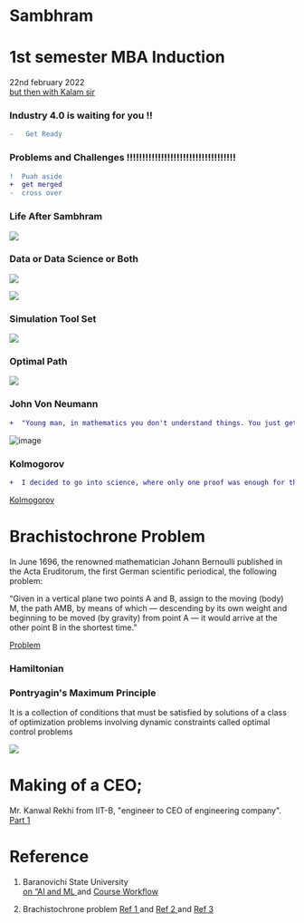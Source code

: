 # Sambhram

# 1st semester MBA Induction 

22nd february 2022 </br>
[but then with Kalam sir](https://www.linkedin.com/posts/jayakumarsingaram_kalam-sir-wish-madras-institute-of-technology-activity-6854675700486672384-QJrM)

### Industry 4.0 is waiting for you !!

```diff
-   Get Ready
```
### Problems and Challenges !!!!!!!!!!!!!!!!!!!!!!!!!!!!!!!!!!!

```diff
!  Puah aside 
+  get merged
-  cross over
```

### Life After Sambhram

[![](https://mermaid.ink/img/pako:eNp1kD8LgzAQxb9KuFmXjhm6tKUUurkGymnOKs0fibEg4ndv1LQo0huOu_d7b7gboLCSgEPr0dO5xqdDnb4PwjDG5sZYhjqvgszS9MhOVjdo-ojiNoG7LVBt5TlwVTb_gcU16zcjazQPje5Ffo-X2Aovwv_oiu-y24IENDmNtQx3DxMX4CvSJICHUVKJnfIChBmDtWtk-MxF1t464CWqlhLAztusNwVw7zr6muL7omv8ALpibQo)](https://mermaid-js.github.io/mermaid-live-editor/edit/#pako:eNp1kD8LgzAQxb9KuFmXjhm6tKUUurkGymnOKs0fibEg4ndv1LQo0huOu_d7b7gboLCSgEPr0dO5xqdDnb4PwjDG5sZYhjqvgszS9MhOVjdo-ojiNoG7LVBt5TlwVTb_gcU16zcjazQPje5Ffo-X2Aovwv_oiu-y24IENDmNtQx3DxMX4CvSJICHUVKJnfIChBmDtWtk-MxF1t464CWqlhLAztusNwVw7zr6muL7omv8ALpibQo)

### Data or Data Science or Both

[![](https://mermaid.ink/img/pako:eNqNkcFOwzAMhl_Fywmk7QVymIQooElshw2JSy6mcbtorT3cBAlNe3eS0W1wQfiS2P5-K_l9MLV4MtYM9J6Ia6oCtoq94wojzuZzKCds6lCaYOFuAcgeKiLawzOhcuD2m75QWbZExpYUsmLBDempfpMGygNuHXcie6g0fBAEhijwmGJScgw5Ru11ioVN6FOHkaAZOWLveCW5oqHdRpDmorOwxhiEsYO4lZS7w-T3A_Pkn6m9X61gmW3o_sbW_8Ou1NmEWfHxhbC3wm-C6mFSwnGpzS4m21fR3cndJ2LS8t2Rc2ympiftMfi8q0PxyZm4pZ6csfnqqcHURWccHzOa9j6rH3yIosY22A00NZiibD65NjZqojM07nukjl-k0LL2)](https://mermaid-js.github.io/mermaid-live-editor/edit/#pako:eNqNkcFOwzAMhl_Fywmk7QVymIQooElshw2JSy6mcbtorT3cBAlNe3eS0W1wQfiS2P5-K_l9MLV4MtYM9J6Ia6oCtoq94wojzuZzKCds6lCaYOFuAcgeKiLawzOhcuD2m75QWbZExpYUsmLBDempfpMGygNuHXcie6g0fBAEhijwmGJScgw5Ru11ioVN6FOHkaAZOWLveCW5oqHdRpDmorOwxhiEsYO4lZS7w-T3A_Pkn6m9X61gmW3o_sbW_8Ou1NmEWfHxhbC3wm-C6mFSwnGpzS4m21fR3cndJ2LS8t2Rc2ympiftMfi8q0PxyZm4pZ6csfnqqcHURWccHzOa9j6rH3yIosY22A00NZiibD65NjZqojM07nukjl-k0LL2)


[![](https://mermaid.ink/img/pako:eNpdkLFqAzEMhl9FaM5SShdvaS9Dh0Dg1luErbQqtlxsOXCEvHt9vVyg9WT-75N_5Cv6HBgdAnzlVpTnSaEfE4sMR7JPTmTiKcKxi3Gllb1JVhits7riU8mea10FgFcumluM4uDFwf79kYvmJN138NzzcBHPGztlqbU_6-BpGdn9wVvnMCul38ZxrsZpGx6k-sLGcLiw2r_Wt6wm2nKrcC9-INxh4pJIQv-F65JOuGzNE7p-DXymFm3CSW9dbd-BjA9BLBd0Z4qVd0jN8jirR2el8SYNQh-F0t26_QAhDXNM)](https://mermaid-js.github.io/mermaid-live-editor/edit/#pako:eNpdkLFqAzEMhl9FaM5SShdvaS9Dh0Dg1luErbQqtlxsOXCEvHt9vVyg9WT-75N_5Cv6HBgdAnzlVpTnSaEfE4sMR7JPTmTiKcKxi3Gllb1JVhits7riU8mea10FgFcumluM4uDFwf79kYvmJN138NzzcBHPGztlqbU_6-BpGdn9wVvnMCul38ZxrsZpGx6k-sLGcLiw2r_Wt6wm2nKrcC9-INxh4pJIQv-F65JOuGzNE7p-DXymFm3CSW9dbd-BjA9BLBd0Z4qVd0jN8jirR2el8SYNQh-F0t26_QAhDXNM)


### Simulation Tool Set 
[![](https://mermaid.ink/img/pako:eNo9jrEOwjAMRH_F8tyhCFgyw4gYgpiymMbQiCSugjOgin8nIMpNZ70nnWccxDManAKDBo0MYEOqkTRIhpNIBMvqMrQ4PE6cwUotAzsEA5u-X9CZs5cCUYY7-y9cbf_wQJ4htMNSuoyF0ldY__gS7DBxSRR8e2j-MIc6cmpbplXPV6pRHbr8amqdPCnvfVApaK4UH9whVRX7zAMaLZUXaRfo1kZ_1usN0WhMhw)](https://mermaid-js.github.io/mermaid-live-editor/edit/#pako:eNo9jrEOwjAMRH_F8tyhCFgyw4gYgpiymMbQiCSugjOgin8nIMpNZ70nnWccxDManAKDBo0MYEOqkTRIhpNIBMvqMrQ4PE6cwUotAzsEA5u-X9CZs5cCUYY7-y9cbf_wQJ4htMNSuoyF0ldY__gS7DBxSRR8e2j-MIc6cmpbplXPV6pRHbr8amqdPCnvfVApaK4UH9whVRX7zAMaLZUXaRfo1kZ_1usN0WhMhw)


### Optimal Path

[![](https://mermaid.ink/img/pako:eNqNkL0OgkAQhF-FbC0F2F1ho_YaS46QDbfIGeDIsWdiCO_u8ZcYpXCr2W8ns8n0kBtFIKBjZDppvFusw2csm8BPcrHmQTmnQRgeAt1onvmoJpQgZ1HH2TX9OrTIZRbNcNYTPlrsyh86yXgrIf7wxlsP_0rZz3BZtmLWgR3UZGvUylfSjzcJXFJNEoSXigp0FUuQzeCtrlW-tLPSbCyIAquOdoCOze3V5CDYOlpNS7OLa3gDAPZzOA)](https://mermaid-js.github.io/mermaid-live-editor/edit/#pako:eNqNkL0OgkAQhF-FbC0F2F1ho_YaS46QDbfIGeDIsWdiCO_u8ZcYpXCr2W8ns8n0kBtFIKBjZDppvFusw2csm8BPcrHmQTmnQRgeAt1onvmoJpQgZ1HH2TX9OrTIZRbNcNYTPlrsyh86yXgrIf7wxlsP_0rZz3BZtmLWgR3UZGvUylfSjzcJXFJNEoSXigp0FUuQzeCtrlW-tLPSbCyIAquOdoCOze3V5CDYOlpNS7OLa3gDAPZzOA)
 
### John Von Neumann

```diff
+  "Young man, in mathematics you don't understand things. You just get used to them." - John Von Neumann
```

![image](https://user-images.githubusercontent.com/58679469/154835512-595dd430-8606-4a3d-8b5c-0de33f25922c.png)

###  Kolmogorov

```diff
+  I decided to go into science, where only one proof was enough for the final conclusion. = Kolmogorov
```

[Kolmogorov](https://www.linkedin.com/posts/jayakumarsingaram_i-decided-to-go-into-science-where-only-activity-6893940681103015936-2BMg) 

# Brachistochrone Problem

In June 1696, the renowned mathematician Johann Bernoulli published in the Acta Eruditorum, the first German scientific periodical, the following problem:

“Given in a vertical plane two points A and B, assign to the moving (body) M, the path AMB, by means of which — descending by its own weight and beginning to be moved (by gravity) from point A — it would arrive at the other point B in the shortest time.”

[Problem ](https://www.linkedin.com/posts/jayakumarsingaram_galileo-activity-6701359279909302272-8xdx) 

###  Hamiltonian 

### Pontryagin's Maximum Principle 
It is a collection of conditions that must be satisfied by solutions of a class of optimization problems involving dynamic constraints called optimal control problems

[![](https://mermaid.ink/img/pako:eNqdkMFqwzAMhl9F-NRC-wI5DLYksJ5aaG9xDyZWVoMtG1suy9q--5SyXXac8MHCn74f66bGaFE16iObdIFTpwmkXoduJhPcaDwc58IYzrDdvshLu9pRYUNyMNYCjsaMAaX3ECd4lyHPkZwRT_-ZMpbiIq2f2rehjcQ5ethRqvwP5V9juxi6FeyvmOGA2UW7jJxcwDU8iW4JuZfor3iHftgndsF94VmT2qiAORhn5fu3BdaKLxKsVSNXi5OpnrXS9BC0JmsYe-s4ZtVMxhfcKFM5HmcaVcO54i_UOSPbDD_U4xs4Cnig)](https://mermaid-js.github.io/mermaid-live-editor/edit/#pako:eNqdkMFqwzAMhl9F-NRC-wI5DLYksJ5aaG9xDyZWVoMtG1suy9q--5SyXXac8MHCn74f66bGaFE16iObdIFTpwmkXoduJhPcaDwc58IYzrDdvshLu9pRYUNyMNYCjsaMAaX3ECd4lyHPkZwRT_-ZMpbiIq2f2rehjcQ5ethRqvwP5V9juxi6FeyvmOGA2UW7jJxcwDU8iW4JuZfor3iHftgndsF94VmT2qiAORhn5fu3BdaKLxKsVSNXi5OpnrXS9BC0JmsYe-s4ZtVMxhfcKFM5HmcaVcO54i_UOSPbDD_U4xs4Cnig)

# Making of a CEO; 
Mr. Kanwal Rekhi from IIT-B, "engineer to CEO of engineering company".  [Part 1](https://www.linkedin.com/posts/jayakumarsingaram_making-of-a-ceo-part-1-activity-6584617651090350080-DRWc)

# Reference
1. Baranovichi State University </br>
[on “AI and ML ]( https://www.linkedin.com/posts/jayakumarsingaram_amazing-experience-while-working-with-young-activity-6832681096346525696-NDFF)  and  [ Course Workflow ](https://www.jkuse.com/home/jkevents/baranovichi)

2. Brachistochrone problem
[ Ref 1 ](https://www.cantorsparadise.com/the-famous-problem-of-the-brachistochrone-8b955d24bdf7) and 
[ Ref 2 ](https://mathshistory.st-andrews.ac.uk/HistTopics/Brachistochrone/) and [ Ref 3](https://mathworld.wolfram.com/BrachistochroneProblem.html)
